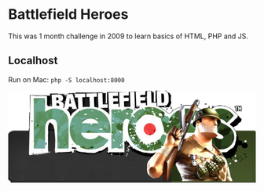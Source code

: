 # Battlefield Heroes

This was 1 month challenge in 2009 to learn basics of HTML, PHP and JS.

## Localhost

Run on Mac: `php -S localhost:8000`

![bfh](bfh.png)
